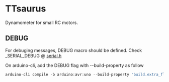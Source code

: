 # TTsaurus
Dynamometer for small RC motors.

## DEBUG
For debuging messages, DEBUG macro should be defined. Check _SERIAL_DEBUG @ [serial.h](serial.h)

On arduino-cli, add the DEBUG flag with --build-property as follow
```C
arduino-cli compile -b arduino:avr:uno --build-property "build.extra_flags=\"-DDEBUG=\"" --clean -v
```

